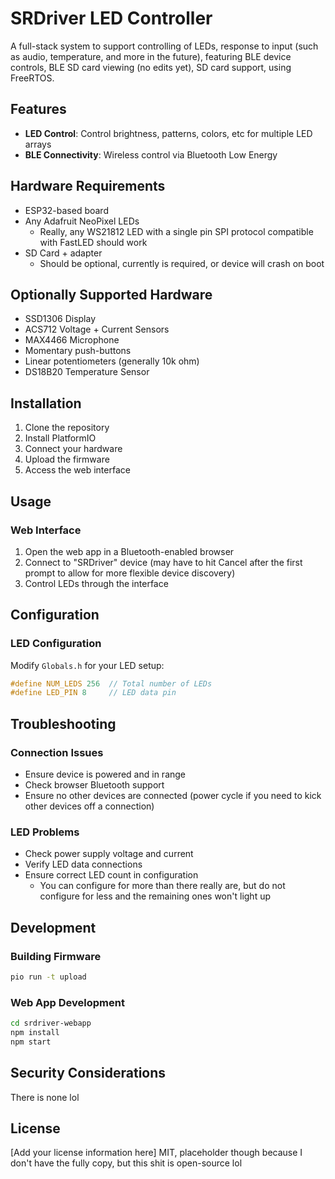 # SRDriver LED Controller

A full-stack system to support controlling of LEDs, response to input (such as audio, temperature, and more in the future),
featuring BLE device controls, BLE SD card viewing (no edits yet), SD card support, using FreeRTOS.

## Features

- **LED Control**: Control brightness, patterns, colors, etc for multiple LED arrays
- **BLE Connectivity**: Wireless control via Bluetooth Low Energy

## Hardware Requirements

- ESP32-based board
- Any Adafruit NeoPixel LEDs
  - Really, any WS21812 LED with a single pin SPI protocol compatible with FastLED should work
- SD Card + adapter
  - Should be optional, currently is required, or device will crash on boot

## Optionally Supported Hardware

- SSD1306 Display
- ACS712 Voltage + Current Sensors
- MAX4466 Microphone
- Momentary push-buttons
- Linear potentiometers (generally 10k ohm)
- DS18B20 Temperature Sensor

## Installation

1. Clone the repository
2. Install PlatformIO
3. Connect your hardware
4. Upload the firmware
5. Access the web interface

## Usage

### Web Interface
1. Open the web app in a Bluetooth-enabled browser
2. Connect to "SRDriver" device (may have to hit Cancel after the first prompt to allow for more flexible device discovery)
3. Control LEDs through the interface
## Configuration


### LED Configuration
Modify `Globals.h` for your LED setup:
```cpp
#define NUM_LEDS 256  // Total number of LEDs
#define LED_PIN 8     // LED data pin
```

## Troubleshooting

### Connection Issues
- Ensure device is powered and in range
- Check browser Bluetooth support
- Ensure no other devices are connected (power cycle if you need to kick other devices off a connection)

### LED Problems
- Check power supply voltage and current
- Verify LED data connections
- Ensure correct LED count in configuration
  - You can configure for more than there really are, but do not configure for less and the remaining ones won't light up

## Development

### Building Firmware
```bash
pio run -t upload
```

### Web App Development
```bash
cd srdriver-webapp
npm install
npm start
```

## Security Considerations

There is none lol

## License

[Add your license information here]
MIT, placeholder though because I don't have the fully copy, but this shit is open-source lol
